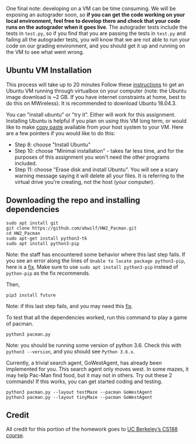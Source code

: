 One final note: developing on a VM can be time consuming.  We will be exposing an autograder soon, so **if you can get the code working on your local environment, feel free to develop there and check that your code runs on the autograder when it goes live**.  The autograder tests include the tests in `test.py`, so if you find that you are passing the tests in `test.py` and failing all the autograder tests, you will know that we are not able to run your code on our grading environment, and you should get it up and running on the VM to see what went wrong.

## Ubuntu VM Installation
This process will take up to 20 minutes
Follow these [instructions](https://www.dev2qa.com/how-to-install-ubuntu-on-virtualbox-mac/) to get an Ubuntu VM running through virtualbox on your computer (note: the Ubuntu image download is ~2 GB.  If you have internet constraints at home, best to do this on MWireless).  It is recommended to download Ubuntu 18.04.3.

You can "install ubuntu" or "try it".  Either will work for this assignment.  Installing Ubuntu is helpful if you plan on using this VM long term, or would like to make [copy paste](https://apple.stackexchange.com/questions/132233/copy-and-pasting-between-host-and-vm) available from your host system to your VM. Here are a few pointers if you would like to do this:
* Step 8: choose "Install Ubuntu"
* Step 10: choose "Minimal installation" - takes far less time, and for the purposes of this assignment you won't need the other programs included.
* Step 11: choose "Erase disk and install Ubuntu".  You will see a scary warning message saying it will delete all your files.  It is referring to the virtual drive you're  creating, not the host (your computer).    

## Downloading the repo and installing dependencies
```
sudo apt install git
git clone https://github.com/abwilf/HW2_Pacman.git
cd HW2_Pacman
sudo apt-get install python3-tk
sudo apt install python3-pip
```
Note: the staff has encountered some behavior where this last step fails.  If you see an error along the lines of `Unable to locate package python3-pip`, here is a [fix](https://askubuntu.com/questions/1061486/unable-to-locate-package-python-pip-when-trying-to-install-from-fresh-18-04-in).  Make sure to use `sudo apt install python3-pip` instead of `python-pip` as the fix recommends.

Then, 
```
pip3 install future
```
Note: if this last step fails, and you may need this [fix](https://askubuntu.com/questions/1061486/unable-to-locate-package-python-pip-when-trying-to-install-from-fresh-18-04-in).

To test that all the dependencies worked, run this command to play a game of pacman.  
```
python3 pacman.py
```

Note: you should be running some version of python 3.6.  Check this with `python3 --version`, and you should see `Python 3.6.x`.

Currently, a trivial search agent, GoWestAgent, has already been implemented for you. This search agent only moves west. In some mazes, it may help Pac-Man find food, but it may not in others. Try out these 2 commands!  If this works, you can get started coding and testing.
```
python3 pacman.py --layout testMaze --pacman GoWestAgent
python3 pacman.py --layout tinyMaze --pacman GoWestAgent
```

## Credit
All credit for this portion of the homework goes to [UC Berkeley’s CS188 course](http://ai.berkeley.edu).
